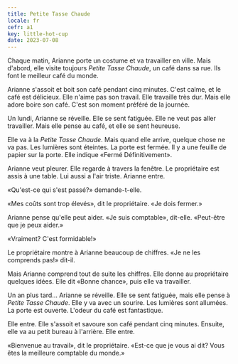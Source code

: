 ```yaml
---
title: Petite Tasse Chaude
locale: fr
cefr: a1
key: little-hot-cup
date: 2023-07-08
---
```


Chaque matin, Arianne porte un costume et va travailler en ville. Mais d'abord, elle visite toujours *Petite Tasse Chaude*, un café dans sa rue. Ils font le meilleur café du monde.

Arianne s'assoit et boit son café pendant cinq minutes. C'est calme, et le café est délicieux. Elle n'aime pas son travail. Elle travaille très dur. Mais elle adore boire son café. C'est son moment préféré de la journée.

Un lundi, Arianne se réveille. Elle se sent fatiguée. Elle ne veut pas aller travailler. Mais elle pense au café, et elle se sent heureuse.

Elle va à la *Petite Tasse Chaude*. Mais quand elle arrive, quelque chose ne va pas. Les lumières sont éteintes. La porte est fermée. Il y a une feuille de papier sur la porte. Elle indique «Fermé Définitivement».

Arianne veut pleurer. Elle regarde à travers la fenêtre. Le propriétaire est assis à une table. Lui aussi a l'air triste. Arianne entre.

«Qu'est-ce qui s'est passé?» demande-t-elle.

«Mes coûts sont trop élevés», dit le propriétaire. «Je dois fermer.»

Arianne pense qu'elle peut aider. «Je suis comptable», dit-elle. «Peut-être que je peux aider.»

«Vraiment? C'est formidable!»

Le propriétaire montre à Arianne beaucoup de chiffres. «Je ne les comprends pas!» dit-il.

Mais Arianne comprend tout de suite les chiffres. Elle donne au propriétaire quelques idées. Elle dit «Bonne chance», puis elle va travailler.

Un an plus tard... Arianne se réveille. Elle se sent fatiguée, mais elle pense à *Petite Tasse Chaude*. Elle y va avec un sourire. Les lumières sont allumées. La porte est ouverte. L'odeur du café est fantastique.

Elle entre. Elle s'assoit et savoure son café pendant cinq minutes. Ensuite, elle va au petit bureau à l'arrière. Elle entre.

«Bienvenue au travail», dit le propriétaire. «Est-ce que je vous ai dit? Vous êtes la meilleure comptable du monde.»